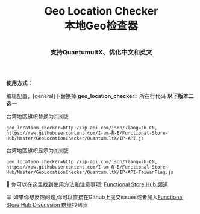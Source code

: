 <div align="center">
<h1 align="center">Geo Location Checker
<br>本地Geo检查器<h1>
<p align="center" color="#6a737d"><p>
 <h3 align="center">支持QuantumultX、优化中文和英文<h3>
<br>
</div>
<b>使用方式：</b>

编辑配置，[general]下替换掉 <b>geo_location_checker=</b> 所在行代码 <b>以下版本二选一</b>

台湾地区旗帜替换为🇨🇳版

```
geo_location_checker=http://ip-api.com/json/?lang=zh-CN, https://raw.githubusercontent.com/I-am-R-E/Functional-Store-Hub/Master/GeoLocationChecker/QuantumultX/IP-API.js
```
  
台湾地区旗帜显示为🇹🇼版
```
geo_location_checker=http://ip-api.com/json/?lang=zh-CN, https://raw.githubusercontent.com/I-am-R-E/Functional-Store-Hub/Master/GeoLocationChecker/QuantumultX/IP-API-TaiwanFlag.js
```

🎉 你可以在这里找到使用方法和注意事项: [Functional Store Hub 频道](https://t.me/Functional_Store_Hub)
 
😀 如果你想反馈问题,你可以直接在Github上提交issues或者加入[Functional Store Hub Discussion 群组](https://t.me/Functional_Store_Hub_Discussion)找到我
